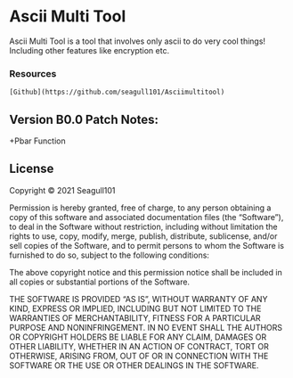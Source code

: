 # Ascii Multi Tool
Ascii Multi Tool is a tool that involves only ascii to do very cool things! Including other features like encryption etc.

### Resources 
	[Github](https://github.com/seagull101/Asciimultitool) 
	
## Version B0.0 Patch Notes:
+Pbar Function

## License
Copyright © 2021 Seagull101

Permission is hereby granted, free of charge, to any person obtaining a copy of this software and associated documentation files (the “Software”), to deal in the Software without restriction, including without limitation the rights to use, copy, modify, merge, publish, distribute, sublicense, and/or sell copies of the Software, and to permit persons to whom the Software is furnished to do so, subject to the following conditions:

The above copyright notice and this permission notice shall be included in all copies or substantial portions of the Software.

THE SOFTWARE IS PROVIDED “AS IS”, WITHOUT WARRANTY OF ANY KIND, EXPRESS OR IMPLIED, INCLUDING BUT NOT LIMITED TO THE WARRANTIES OF MERCHANTABILITY, FITNESS FOR A PARTICULAR PURPOSE AND NONINFRINGEMENT. IN NO EVENT SHALL THE AUTHORS OR COPYRIGHT HOLDERS BE LIABLE FOR ANY CLAIM, DAMAGES OR OTHER LIABILITY, WHETHER IN AN ACTION OF CONTRACT, TORT OR OTHERWISE, ARISING FROM, OUT OF OR IN CONNECTION WITH THE SOFTWARE OR THE USE OR OTHER DEALINGS IN THE SOFTWARE.